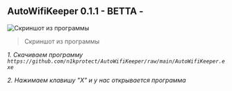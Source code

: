 ## AutoWifiKeeper 0.1.1 - BETTA -

![Скриншот из программы](https://i.imgur.com/eOk9Lbf.png)

> Скриншот из программы

 *1. Скачиваем программу `https://github.com/n1kprotect/AutoWifiKeeper/raw/main/AutoWifiKeeper.exe`*
 
 *2. Нажимаем клавишу "X" и у нас открывается программа*
 

 
